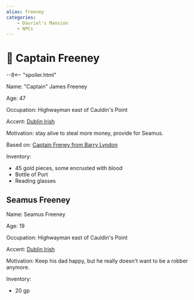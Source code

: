 ```yaml
---
alias: freeney
categories:
    - Dauriel's Mansion
    - NPCs
---
```

# 🔐 Captain Freeney

--8<-- "spoiler.html"

Name: "Captain" James Freeney

Age: 47

Occupation: Highwayman east of Cauldin's Point

Accent: [Dublin Irish](https://youtu.be/InC_BgEd_LM)

Motivation: stay alive to steal more money, provide for Seamus.

Based on: [Captain Freney from Barry Lyndon](https://youtu.be/woO1Cs6c-oo)

Inventory:

- 45 gold pieces, some encrusted with blood
- Bottle of Port
- Reading glasses

## Seamus Freeney

Name: Seamus Freeney

Age: 19

Occupation:  Highwayman east of Cauldin's Point

Accent: [Dublin Irish](https://youtu.be/InC_BgEd_LM)

Motivation: Keep his dad happy, but he really doesn't want to be a robber anymore.

Inventory:

- 20 gp
